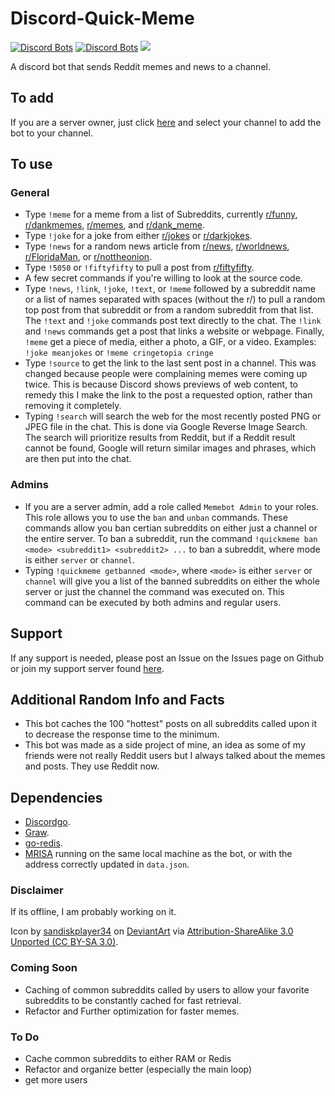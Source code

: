 # Discord-Quick-Meme

[![Discord Bots](https://top.gg/api/widget/status/438381344943374346.svg)](https://top.gg/bot/438381344943374346) [![Discord Bots](https://top.gg/api/widget/lib/438381344943374346.svg)](https://top.gg/bot/438381344943374346) ![](https://github.com/chand1012/Discord-Quick-Meme/workflows/Go/badge.svg)

A discord bot that sends Reddit memes and news to a channel.

## To add

If you are a server owner, just click [here](https://discordapp.com/oauth2/authorize?client_id=438381344943374346&scope=bot) and select your channel to add the bot to your channel.

## To use

### General

- Type `!meme` for a meme from a list of Subreddits, currently [r/funny](https://www.reddit.com/r/funny/), [r/dankmemes](https://www.reddit.com/r/dankmemes/), [r/memes](https://www.reddit.com/r/memes/), and [r/dank_meme](https://www.reddit.com/r/dank_meme/).
- Type `!joke` for a joke from either [r/jokes](https://www.reddit.com/r/jokes/) or [r/darkjokes](https://www.reddit.com/r/darkjokes/).
- Type `!news` for a random news article from [r/news](https://www.reddit.com/r/news/), [r/worldnews](https://www.reddit.com/r/worldnews/), [r/FloridaMan](https://www.reddit.com/r/FloridaMan/), or [r/nottheonion](https://www.reddit.com/r/nottheonion/).
- Type `!5050` or `!fiftyfifty` to pull a post from [r/fiftyfifty](https://reddit.com/r/fiftyfifty).
- A few secret commands if you're willing to look at the source code.
- Type `!news`, `!link`, `!joke`, `!text`, or `!meme` followed by a subreddit name or a list of names separated with spaces (without the r/) to pull a random top post from that subreddit or from a random subreddit from that list. The `!text` and `!joke` commands post text directly to the chat. The `!link` and `!news` commands get a post that links a website or webpage. Finally, `!meme` get a piece of media, either a photo, a GIF, or a video. Examples: `!joke meanjokes` or `!meme cringetopia cringe`
- Type `!source` to get the link to the last sent post in a channel. This was changed because people were complaining memes were coming up twice. This is because Discord shows previews of web content, to remedy this I make the link to the post a requested option, rather than removing it completely.
- Typing `!search` will search the web for the most recently posted PNG or JPEG file in the chat. This is done via Google Reverse Image Search. The search will prioritize results from Reddit, but if a Reddit result cannot be found, Google will return similar images and phrases, which are then put into the chat.

### Admins

- If you are a server admin, add a role called `Memebot Admin` to your roles. This role allows you to use the `ban` and `unban` commands. These commands allow you ban certian subreddits on either just a channel or the entire server. To ban a subreddit, run the command `!quickmeme ban <mode> <subreddit1> <subreddit2> ...` to ban a subreddit, where mode is either `server` or `channel`.
- Typing `!quickmeme getbanned <mode>`, where `<mode>` is either `server` or `channel` will give you a list of the banned subreddits on either the whole server or just the channel the command was executed on. This command can be executed by both admins and regular users.

## Support

If any support is needed, please post an Issue on the Issues page on Github or join my support server found [here](https://discord.gg/YNnp9uy).

## Additional Random Info and Facts

- This bot caches the 100 "hottest" posts on all subreddits called upon it to decrease the response time to the minimum.
- This bot was made as a side project of mine, an idea as some of my friends were not really Reddit users but I always talked about the memes and posts. They use Reddit now.

## Dependencies

- [Discordgo](https://github.com/bwmarrin/discordgo).
- [Graw](https://github.com/turnage/graw).
- [go-redis](https://github.com/go-redis/redis).
- [MRISA](https://github.com/vivithemage/mrisa) running on the same local machine as the bot, or with the address correctly updated in `data.json`.

### Disclaimer

If its offline, I am probably working on it.

Icon by [sandiskplayer34](https://www.deviantart.com/sandiskplayer34) on [DeviantArt](https://www.deviantart.com/sandiskplayer34/art/Reddit-App-Icon-537731823) via [Attribution-ShareAlike 3.0 Unported (CC BY-SA 3.0)](https://creativecommons.org/licenses/by-sa/3.0/).

### Coming Soon

- Caching of common subreddits called by users to allow your favorite subreddits to be constantly cached for fast retrieval.
- Refactor and Further optimization for faster memes.

### To Do
- Cache common subreddits to either RAM or Redis
- Refactor and organize better (especially the main loop)
- get more users

